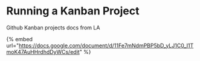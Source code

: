 # Running a Kanban Project

Github Kanban projects docs from LA

{% embed url="https://docs.google.com/document/d/11Fe7mNdmPBP5bD_yLJ1C0_I1TmoK47AuHHrdhdDyWCs/edit" %}
